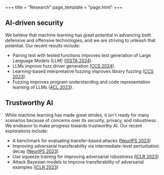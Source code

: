 +++
title = "Research"
page_template = "page.html"
+++

## AI-driven security

We believe that machine learning has great potential in advancing both defensive and offensive technologies, and we are striving to unleash that potential. Our recent results include:

- Pairing test with tested functions improves test generation of Large Language Models (LLM) ([ISSTA 2024](/publications/#he2024unitsyn)).
- LLMs improve fuzz driver generation ([CCS 2024](/publications/#lyu2024PromptFuzz)).
- Learning-based interpretative fuzzing improves library fuzzing ([CCS 2023](/publications/#chen2023Hopper)).
- Fuzzing improves program understanding and code representation learning of LLMs ([ACL 2023](/publications/#zhao2023)).

## Trustworthy AI

While machine learning has made great strides, it isn't ready for many scenarios because of concerns over its security, privacy, and robustness. We endeavor to make progress towards trustworthy AI. Our recent explorations include:

- A benchmark for evaluating transfer-based attacks ([NeurIPS 2023](/publications/#li2023Attack))
- Improving adversarial transferability via intermediate-level perturbation decay ([NeurIPS 2023](/publications/#li2023ILPD)) 
- Use squeeze training for improving adversarial robustness ([ICLR 2023](/publications/#li2023Squeeze))
- Attack Bayesian models to improve transferability of adversarial examples ([ICLR 2023](/publications/#li2023Bayesian))
